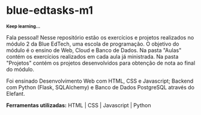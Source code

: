 # blue-edtasks-m1

<sub>**Keep learning...**</sub>

Fala pessoal! Nesse repositório estão os exercícios e projetos realizados no módulo 2 da Blue EdTech, uma escola de programação. O objetivo do módulo é o ensino de Web, Cloud e Banco de Dados. Na pasta "Aulas" contém os exercícios realizados em cada aula já ministrada. Na pasta "Projetos" contém os projetos desenvolvidos para obtenção de nota ao final do módulo.

Foi ensinado Desenvolvimento Web com HTML, CSS e Javascript; Backend com Python (Flask, SQLAlchemy) e Banco de Dados PostgreSQL através do Elefant.

**Ferramentas utilizadas:** HTML | CSS | Javascript | Python
